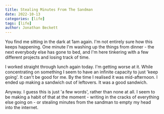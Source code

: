 ```yaml
---
title: Stealing Minutes From The Sandman
date: 2022-10-13
categories: [life]
tags: [life]
author: Jonathan Beckett
---
```


You find me sitting in the dark at 1am again. I'm not entirely sure how this keeps happening. One minute I'm washing up the things from dinner - the next everybody else has gone to bed, and I'm here tinkering with a few different projects and losing track of time.

I worked straight through lunch again today. I'm getting worse at it. While concentrating on something I seem to have an infinite capacity to just 'keep going'. It can't be good for me. By the time I realised it was mid-afternoon. I ended up making a sandwich out of leftovers. It was a good sandwich.

Anyway. I guess this is just 'a few words', rather than none at all. I seem to be making a habit of that at the moment - writing in the cracks of everything else going on - or stealing minutes from the sandman to empty my head into the internet.
